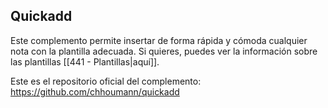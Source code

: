 ## Quickadd

Este complemento permite insertar de forma rápida y cómoda cualquier nota con la plantilla adecuada. Si quieres, puedes ver la información sobre las plantillas [[441 - Plantillas|aquí]].

Este es el repositorio oficial del complemento: https://github.com/chhoumann/quickadd